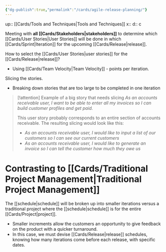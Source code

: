 ```yaml
---
{"dg-publish":true,"permalink":"/cards/agile-release-planning/"}
---
```


up:: [[Cards/Tools and Techniques\|Tools and Techniques]] 
x:: 
d:: c

Meeting with **all [[Cards/Stakeholders\|stakeholders]]** to determine which [[Cards/User Stories\|User Stories]] will be done in which [[Cards/Sprint\|Iteration]] for the upcoming [[Cards/Release\|release]].

How to select the [[Cards/User Stories\|user stories]] for the [[Cards/Release\|release]]?
- Using [[Cards/Team Velocity\|Team Velocity]] - points per iteration.

Slicing the stories.
- Breaking down stories that are too large to be completed in one iteration

> [!attention] Example of a big story that needs slicing
> *As an accounts receivable user, I want to be able to enter all my invoices so I can build customer profiles and get paid.* 
> 
> This user story probably corresponds to an entire section of accounts receivable. The resulting slicing would look like this:
> 
> - *As an accounts receivable user, I would like to input a list of our customers so I can see our current customers* 
> - *As an accounts receivable user, I would like to generate an invoice so I can tell the customer how much they owe us* 


> 


# Contrasting to [[Cards/Traditional Project Management\|Traditional Project Management]] 

The [[schedule\|schedule]] will be broken up into smaller iterations versus a traditional project where the [[schedule\|schedule]] is for the entire [[Cards/Project\|project]].
- Smaller increments allow the customers an opportunity to give feedback on the product with a quicker turnaround.
- In this case, we must devise [[Cards/Release\|release]] schedules, knowing how many iterations come before each release, with specific dates.